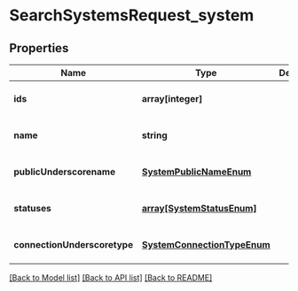 # SearchSystemsRequest_system

## Properties
Name | Type | Description | Notes
------------ | ------------- | ------------- | -------------
**ids** | **array[integer]** |  | [optional] [default to null]
**name** | **string** |  | [optional] [default to null]
**publicUnderscorename** | [**SystemPublicNameEnum**](SystemPublicNameEnum.md) |  | [optional] [default to null]
**statuses** | [**array[SystemStatusEnum]**](SystemStatusEnum.md) |  | [optional] [default to null]
**connectionUnderscoretype** | [**SystemConnectionTypeEnum**](SystemConnectionTypeEnum.md) |  | [optional] [default to null]

[[Back to Model list]](../README.md#documentation-for-models) [[Back to API list]](../README.md#documentation-for-api-endpoints) [[Back to README]](../README.md)


